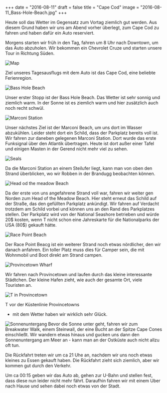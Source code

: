 +++
date = "2016-08-11"
draft = false
title = "Cape Cod"
image = "2016-08-11_Bass-Hole-Beach.jpg"
+++

Heute soll das Wetter im Gegensatz zum Vortag
ziemlich gut werden.
Aus diesem Grund haben wir uns am Abend vorher 
überlegt, zum Cape Cod zu fahren und 
haben dafür ein Auto reserviert. 

Morgens starten wir früh in den Tag,
fahren um 8 Uhr nach Downtown, um das Auto
abzuholen. 
Wir bekommen ein Chevrolet Cruze
und starten unsere Tour in Richtung Süden. 

![Map](http://www.lonelyplanet.com/maps/north-america/usa/cape-cod/map_of_cape-cod.jpg)

Ziel unseres Tagesausflugs mit dem Auto
ist das Cape Cod, eine beliebte Ferienregion. 

![Bass Hole Beach](/images/2016-08-11_Bass-Hole-Beach.jpg)

Unser erster Stopp ist der Bass Hole Beach. 
Das Wetter ist sehr sonnig und ziemlich warm. 
In der Sonne ist es ziemlich warm 
und hier zusätzlich auch noch recht schwül. 

![Marconi Station](/images/2016-08-11_Marconi-Station.jpg)

Unser nächstes Ziel ist der Marconi Beach,
um uns dort im Wasser abzukühlen. Leider
steht dort ein Schild, dass der Parkplatz bereits voll ist. 
Wir fahren zur daneben gelegenen Marconi Station. 
Dort wurde das erste Funksignal über den Atlantik übertragen. 
Heute ist dort außer einer Tafel und einigen
Masten in der Gerend nicht mehr viel zu sehen. 

![Seals](/images/2016-08-11_Seals.jpg)

Da die Marconi Station an einem Steilufer liegt,
kann man von oben den Strand überblicken,
wo wir Robben in der Brandugg beobachten können. 

![Head od the meadow Beach](/images/2016-08-11_Head-Of-The-Meadow-Beach.jpg)

Da der erste von uns angefahrene Strand voll war, 
fahren wir weiter gen Norden zum Head of the Meadow Beach. 
Hier steht erneut das Schild auf der Straße, 
das den gefüllten Parkplatz ankündigt.
Wir fahren auf Verdacht trotzdem am Schild vorbei 
und können uns an den Rand des Parkplatzes stellen. 
Der Parkplatz wird von der National Seashore betrieben 
und würde 20$ kosten, wenn T nicht schon eine 
Jahreskarte für die Nationalparks der USA 
(80$) gekauft hätte. 

![Race Point Beach](/images/2016-08-11_Race-Point-Beach.jpg)

Der Race Point Beacg ist ein weiterer Strand 
noch etwas nördlicher, den wir danach anfahren. 
Ein toller Platz muss dies für Camper sein,
die mit Wohnmobil und Boot direkt am Strand
campen. 

![Provincetown Wharf](/images/2016-08-11_Provincetown-Wharf.jpg)

Wir fahren nach Provincetown und laufen durch
das kleine interessante Städtchen. Der kleine Hafen zieht, 
wie auch der gesamte Ort,
viele Touristen an. 

![T in Provincetown](/images/2016-08-11_Provincetown-T.jpg)

T vor der Küstenlinie Provincetowns 
- mit dem Wetter haben wir wirklich sehr Glück. 

![Sonnenuntergang](/images/2016-08-11_Sunset.jpg)
Bevor die Sonne unter geht, fahren wir zum 
Breakwater Walk, einem Steinwall, der eine
Bucht an der Spitze Cape Cones einschließt. 
Wir wandern etwas hinaus und gucken uns dann 
den Sonnenuntergang am Meer an - kann 
man an der Ostküste auch nicht allzu oft tun. 

Die Rückfahrt treten wir um ca 21 Uhe an, nachdem wir uns
noch etwas kleines zu Essen gekauft haben. 
Die Rückfahrt zieht sich ziemlich, aber wir
kommen gut durch den Verkehr. 

Um ca 00:15 geben wir das Auto ab, gehen zur
U-Bahn und stellen fest, dass diese nun leider
nicht mehr fährt. Daraufhin fahren wir mit 
einem Uber nach Hause und sehen dabei noch etwas von der Stadt. 